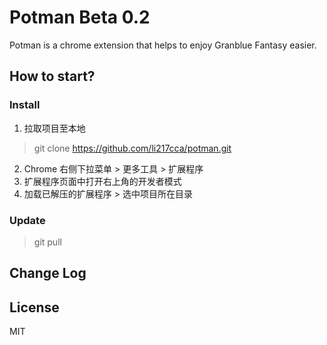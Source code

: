 # Potman Beta 0.2

Potman is a chrome extension that helps to enjoy Granblue Fantasy easier.

## How to start?

### Install
1. 拉取项目至本地
> git clone https://github.com/li217cca/potman.git
2. Chrome 右侧下拉菜单 > 更多工具 > 扩展程序
3. 扩展程序页面中打开右上角的开发者模式
4. 加载已解压的扩展程序 > 选中项目所在目录

### Update

> git pull

## Change Log

## License

MIT
